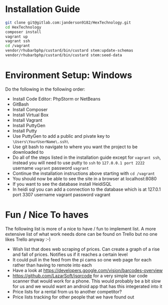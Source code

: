 Installation Guide 
==================
```bash
git clone git@gitlab.com:janderson9182/HexTechnology.git
cd HexTechnology
composer install 
vagrant up 
vagrant ssh 
cd /vagrant 
vendor/rhubarbphp/custard/bin/custard stem:update-schemas
vendor/rhubarbphp/custard/bin/custard stem:seed-data
```
Environment Setup: Windows
==========================
Do the following in the following order:
* Install Code Editor: PhpStorm or NetBeans 
* GitBash 
* Install Composer
* Install Virtual Box
* Install Vagrant
* Install PuttyGen
* Install Putty
* Use PuttyGen to add a public and pivate key to `\Users\YourUserName\.ssh\`
* Use git bash to navigate to where you want the project to be downloaded to 
* Do all of the steps listed in the installation guide except for `vagrant ssh`, instead you will need to use putty 
to `ssh` to `127.0.0.1 port 2222` username `vagrant` password `vagrant`
* Continue the installation instructions above starting with `cd /vagrant`
* You should now be able to see the site in a browser at localhost:8080
* If you want to see the database install HeidiSQL
* In heidi sql you can add a connection to the database which is at 127.0.1 port 3307  username vagrant password vagrant 

Fun / Nice To haves
===================
The following list is more of a nice to have / fun to implement list. 
A more extensive list of what work needs done can be found on Trello but no one likes Trello anyway :-)
* Wish list that does web scraping of prices. Can create a graph of a rise and fall of prices. 
Notifies us if it reaches a certain level
* It could pull in the feed from the pi cams so one web page for each rather than having to remote into each
* Have a look at https://developers.google.com/vision/barcodes-overview
* https://github.com/LazarSoft/jsqrcode for a very simple bar code scanner that would work for a phone. 
This would probably be a bit slow for us and we would want an android app that has this integerated into it 
* Price lists for a rental from us to another competitor?
* Price lists tracking for other people that we have found out 
